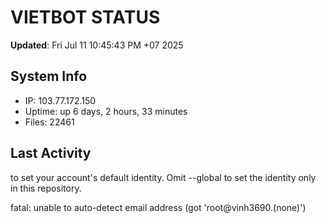 # VIETBOT STATUS
**Updated**: Fri Jul 11 10:45:43 PM +07 2025

## System Info
- IP: 103.77.172.150
- Uptime: up 6 days, 2 hours, 33 minutes
- Files: 22461

## Last Activity

to set your account's default identity.
Omit --global to set the identity only in this repository.

fatal: unable to auto-detect email address (got 'root@vinh3690.(none)')
